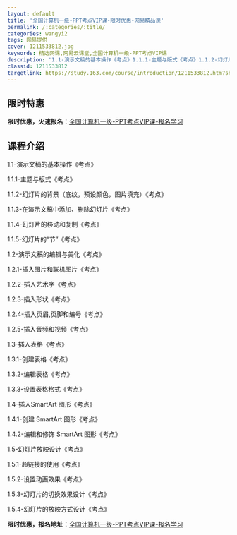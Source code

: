 ```yaml
---
layout: default
title: '全国计算机一级-PPT考点VIP课-限时优惠-网易精品课'
permalink: /:categories/:title/
categories: wangyi2
tags: 网易提供
cover: 1211533812.jpg
keywords: 精选网课,网易云课堂,全国计算机一级-PPT考点VIP课
description: '1.1-演示文稿的基本操作《考点》1.1.1-主题与版式《考点》1.1.2-幻灯片的背景（底纹，预设颜色，图片填充）《考'
classid: 1211533812
targetlink: https://study.163.com/course/introduction/1211533812.htm?share=1&shareId=1025206652&utm_campaign=share&utm_medium=iphoneShare&utm_source=&utm_u=1025206652
---
```


## 限时特惠

**限时优惠，火速报名**：[全国计算机一级-PPT考点VIP课-报名学习](https://study.163.com/course/introduction/1211533812.htm?share=1&shareId=1025206652&utm_campaign=share&utm_medium=iphoneShare&utm_source=&utm_u=1025206652)

## 课程介绍

1.1-演示文稿的基本操作《考点》

1.1.1-主题与版式《考点》

1.1.2-幻灯片的背景（底纹，预设颜色，图片填充）《考点》

1.1.3-在演示文稿中添加、删除幻灯片《考点》

1.1.4-幻灯片的移动和复制《考点》

1.1.5-幻灯片的“节”《考点》

1.2-演示文稿的编辑与美化《考点》

1.2.1-插入图片和联机图片《考点》

1.2.2-插入艺术字《考点》

1.2.3-插入形状《考点》

1.2.4-插入页眉,页脚和编号《考点》

1.2.5-插入音频和视频《考点》

1.3-插入表格《考点》

1.3.1-创建表格《考点》

1.3.2-编辑表格《考点》

1.3.3-设置表格格式《考点》

1.4-插入SmartArt 图形《考点》

1.4.1-创建 SmartArt 图形《考点》

1.4.2-编辑和修饰 SmartArt 图形《考点》

1.5-幻灯片放映设计《考点》

1.5.1-超链接的使用《考点》

1.5.2-设置动画效果《考点》

1.5.3-幻灯片的切换效果设计《考点》

1.5.4-幻灯片的放映方式设计《考点》

**限时优惠，报名地址**：[全国计算机一级-PPT考点VIP课-报名学习](https://study.163.com/course/introduction/1211533812.htm?share=1&shareId=1025206652&utm_campaign=share&utm_medium=iphoneShare&utm_source=&utm_u=1025206652)

